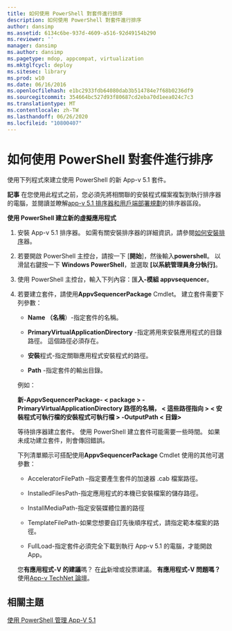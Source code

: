 ```yaml
---
title: 如何使用 PowerShell 對套件進行排序
description: 如何使用 PowerShell 對套件進行排序
author: dansimp
ms.assetid: 6134c6be-937d-4609-a516-92d49154b290
ms.reviewer: ''
manager: dansimp
ms.author: dansimp
ms.pagetype: mdop, appcompat, virtualization
ms.mktglfcycl: deploy
ms.sitesec: library
ms.prod: w10
ms.date: 06/16/2016
ms.openlocfilehash: e1bc2933fdb64080dab3b514784e7f68b0236df9
ms.sourcegitcommit: 354664bc527d93f80687cd2eba70d1eea024c7c3
ms.translationtype: MT
ms.contentlocale: zh-TW
ms.lasthandoff: 06/26/2020
ms.locfileid: "10800407"
---
```

# 如何使用 PowerShell 對套件進行排序


使用下列程式來建立使用 PowerShell 的新 App-v 5.1 套件。

**記事** 在您使用此程式之前，您必須先將相關聯的安裝程式檔案複製到執行排序器的電腦，並閱讀並瞭解[app-v 5.1 排序器和用戶端部署規劃](planning-for-the-app-v-51-sequencer-and-client-deployment.md)的排序器區段。

 

**使用 PowerShell 建立新的虛擬應用程式**

1.  安裝 App-v 5.1 排序器。 如需有關安裝排序器的詳細資訊，請參閱[如何安裝排序](how-to-install-the-sequencer-51beta-gb18030.md)器。

2.  若要開啟 PowerShell 主控台，請按一下 [**開始**]，然後輸入**powershell**。 以滑鼠右鍵按一下 **Windows PowerShell**，並選取 **\[以系統管理員身分執行\]**。

3.  使用 PowerShell 主控台，輸入下列內容：匯**入-模組 appvsequencer**。

4.  若要建立套件，請使用**AppvSequencerPackage** Cmdlet。 建立套件需要下列參數：

    -   **Name （名稱**）-指定套件的名稱。

    -   **PrimaryVirtualApplicationDirectory** -指定將用來安裝應用程式的目錄路徑。 這個路徑必須存在。

    -   **安裝**程式-指定關聯應用程式安裝程式的路徑。

    -   **Path** -指定套件的輸出目錄。

    例如：

    **新-AppvSequencerPackage- &lt; package &gt; -PrimaryVirtualApplicationDirectory 路徑的名稱， &lt; 這些路徑指向 &gt; &lt; 安裝程式可執行檔的安裝程式可執行檔 &gt; -OutputPath &lt; 目錄&gt;**

    等待排序器建立套件。 使用 PowerShell 建立套件可能需要一些時間。 如果未成功建立套件，則會傳回錯誤。

    下列清單顯示可搭配使用**AppvSequencerPackage** Cmdlet 使用的其他可選參數：

    -   AcceleratorFilePath –指定要產生套件的加速器 .cab 檔案路徑。

    -   InstalledFilesPath-指定應用程式的本機已安裝檔案的儲存路徑。

    -   InstallMediaPath-指定安裝媒體位置的路徑

    -   TemplateFilePath-如果您想要自訂先後順序程式，請指定範本檔案的路徑。

    -   FullLoad-指定套件必須完全下載到執行 App-v 5.1 的電腦，才能開啟 App。

    您**有應用程式-V 的建議**嗎？ 在[此](http://appv.uservoice.com/forums/280448-microsoft-application-virtualization)新增或投票建議。 **有應用程式-V 問題嗎？** 使用[App-v TechNet 論壇](https://social.technet.microsoft.com/Forums/home?forum=mdopappv)。

## 相關主題


[使用 PowerShell 管理 App-V 5.1](administering-app-v-51-by-using-powershell.md)

 

 





